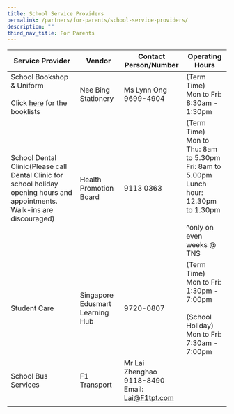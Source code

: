 ```yaml
---
title: School Service Providers
permalink: /partners/for-parents/school-service-providers/
description: ""
third_nav_title: For Parents
---
```

| Service Provider | Vendor | Contact Person/Number | Operating Hours |
|---|---|---|---|
| School Bookshop & Uniform<br><br>Click [here](https://taonan.moe.edu.sg/partners/for-parents/curriculum-matters/booklists) for the booklists<br> | Nee Bing Stationery | Ms Lynn Ong<br>9699-4904 | (Term Time)<br>Mon to Fri:<br>8:30am - 1:30pm |
| School Dental Clinic(Please call Dental Clinic for school holiday opening hours and appointments. Walk-ins are discouraged) | Health Promotion Board |  9113 0363 | (Term Time)<br>Mon to Thu: 8am to 5.30pm<br>Fri: 8am to 5.00pm<br>Lunch hour: 12.30pm to 1.30pm<br><br> ^only on even weeks @ TNS |
| Student Care | Singapore Edusmart Learning Hub | 9720-0807 | (Term Time)<br>Mon to Fri:<br>1:30pm - 7:00pm<br><br>(School Holiday)<br>Mon to Fri:<br>7:30am - 7:00pm |
| School Bus Services | F1 Transport | Mr Lai Zhenghao<br>9118-8490<br>Email: Lai@F1tpt.com |  |
| |  | |
